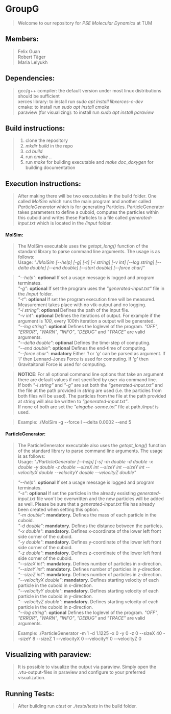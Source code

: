 # GroupG

>Welcome to our repository for *PSE Molecular Dynamics* at TUM 

## Members:

>Felix Guan  
>Robert Täger  
>Maria Lelyukh  


## Dependencies: 

>gcc/g++ compiler: the default version under most linux distributions should be sufficient  
>xerces library: to install run *sudo apt install libxerces-c-dev*  
>cmake: to install run *sudo apt install cmake*  
>paraview (for visualizing): to install run *sudo apt install paraview*  

## Build instructions:

>1. clone the repository  
>2. *mkdir build* in the repo  
>3. *cd build*  
>4. run *cmake ..*  
>5. run *make* for building executable and *make doc_doxygen* for building documentation  

## Execution instructions:
>After making there will be two executables in the build folder. One called *MolSim* which runs the main program and another called *ParticleGenerator* which is for generating Particles. ParticleGenerator takes parameters to define a cuboid, computes the particles within this cuboid and writes these Particles to a file called *generated-input.txt* which is located in the */input* folder. 

#### MolSim:
>The MolSim executable uses the *getopt_long()* function of the standard library to parse command line arguments. The usage is as follows:  
>Usage: *"./MolSim [--help] [-g] [-t] [-i string] [-v int] [--log string] [--delta double] [--end double] [--start double] [--force char]"*

>*"--help"*: **optional** If set a usage message is logged and program terminates.  
>*"-g"*: **optional** If set the program uses the *"generated-input.txt"* file in the */input* folder.  
>*"-t"*: **optional** If set the program execution time will be measured. Measurement takes place with no vtk-output and no logging.  
>*"-i string"*: **optional** Defines the path of the input file.  
>*"-v int"*: **optional** Defines the iterations of output. For example if the argument is *100*, every 100th iteration a output will be generated.  
>*"--log string"*: **optional** Defines the loglevel of the program. *"OFF"*, *"ERROR"*, *"WARN"*, *"INFO"*, *"DEBUG"* and *"TRACE"* are valid arguments.  
>*"--delta double"*: **optional** Defines the time-step of computing.   
>*"--end double"*: **optional** Defines the end-time of computing.  
>*"--force char"*: **madatory** Either *'l* or *'g'* can be parsed as argument. If *'l'* then Lennard-Jones Force is used for computing. If *'g'* then Gravitaitonal Force is used for computing.  

>**NOTICE**: For all optional command line options that take an argument there are default values if not specified by user via command line.   
If both *"-i string"* and *"-g"* are set both the *"generated-input.txt"* and the file at the path provided in *string* are used (i.e. the particles from both files will be used). The particles from the file at the path provided at *string* will also be written to *"generated-input.txt"*.  
If none of both are set the *"eingabe-sonne.txt"* file at path */input* is used.

>Example: ./MolSim -g --force l --delta 0.0002 --end 5


#### ParticleGenerator:
>The ParticleGenerator executable also uses the *getopt_long()* function of the standard library to parse command line arguments. The usage is as follows:  
>Usage: *"./ParticleGenerator [--help] [-s] -m double -d double -x double -y double -z double --sizeX int --sizeY int --sizeY int --velocityX double --velocityY double --velocityZ double"*

>*"--help"*: **optional** If set a usage message is logged and program terminates.  
>*"-s"*: **optional** If set the particles in the already exsisting *generated-input.txt* file won't be overwritten and the new particles will be added as well. Please be sure that a *generated-input.txt* file has already been created when setting this option.  
>*"-m double"*: **mandatory.** Defines the mass of each particle in the cuboid.  
>*"-d double"*: **mandatory.** Defines the distance between the particles.  
>*"-x double"*: **mandatory.** Defines x-coordinate of the lower left front side corner of the cuboid.  
>*"-y double"*: **mandatory.** Defines y-coordinate of the lower left front side corner of the cuboid.  
>*"-z double"*: **mandatory.** Defines z-coordinate of the lower left front side corner of the cuboid.  
>*"--sizeX int"*: **mandatory.** Defines number of particles in x-direction.  
>*"--sizeY int"*: **mandatory.** Defines number of particles in y-direction.  
>*"--sizeZ int"*: **mandatory.** Defines number of particles in z-direction.  
>*"--velocityX double"*: **mandatory.** Defines starting velocity of each particle in the cuboid in x-direction.  
>*"--velocityY double"*: **mandatory.** Defines starting velocity of each particle in the cuboid in y-direction.  
>*"--velocityZ double"*: **mandatory.** Defines starting velocity of each particle in the cuboid in z-direction.  
>*"--log string"*: **optional** Defines the loglevel of the program. *"OFF"*, *"ERROR"*, *"WARN"*, *"INFO"*, *"DEBUG"* and *"TRACE"* are valid arguments.  

>Example: ./ParticleGenerator -m 1 -d 1.1225 -x 0 -y 0 -z 0 --sizeX 40 --sizeY 8 --sizeZ 1 --velocityX 0 --velocityY 0 --velocityZ 0

## Visualizing with paraview:

>It is possible to visualize the output via paraview. Simply open the .vtu-output-files in paraview and configure to your preferred visualization.

## Running Tests:
    
>After building run *ctest* or *./tests/tests* in the build folder. 


